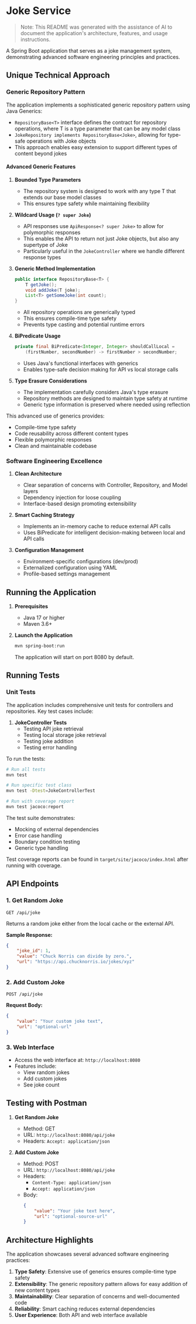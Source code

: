 # Joke Service

> Note: This README was generated with the assistance of AI to document the application's architecture, features, and usage instructions.

A Spring Boot application that serves as a joke management system, demonstrating advanced software engineering principles and practices.

## Unique Technical Approach

### Generic Repository Pattern
The application implements a sophisticated generic repository pattern using Java Generics:
- `RepositoryBase<T>` interface defines the contract for repository operations, where T is a type parameter that can be any model class
- `JokeRepository implements RepositoryBase<Joke>`, allowing for type-safe operations with Joke objects
- This approach enables easy extension to support different types of content beyond jokes

#### Advanced Generic Features
1. **Bounded Type Parameters**
   - The repository system is designed to work with any type T that extends our base model classes
   - This ensures type safety while maintaining flexibility

2. **Wildcard Usage (`? super Joke`)**
   - API responses use `ApiResponse<? super Joke>` to allow for polymorphic responses
   - This enables the API to return not just Joke objects, but also any supertype of Joke
   - Particularly useful in the `JokeController` where we handle different response types

3. **Generic Method Implementation**
   ```java
   public interface RepositoryBase<T> {
       T getJoke();
       void addJoke(T joke);
       List<T> getSomeJoke(int count);
   }
   ```
   - All repository operations are generically typed
   - This ensures compile-time type safety
   - Prevents type casting and potential runtime errors

4. **BiPredicate Usage**
   ```java
   private final BiPredicate<Integer, Integer> shouldCallLocal =
       (firstNumber, secondNumber) -> firstNumber > secondNumber;
   ```
   - Uses Java's functional interfaces with generics
   - Enables type-safe decision making for API vs local storage calls

5. **Type Erasure Considerations**
   - The implementation carefully considers Java's type erasure
   - Repository methods are designed to maintain type safety at runtime
   - Generic type information is preserved where needed using reflection

This advanced use of generics provides:
- Compile-time type safety
- Code reusability across different content types
- Flexible polymorphic responses
- Clean and maintainable codebase

### Software Engineering Excellence
1. **Clean Architecture**
   - Clear separation of concerns with Controller, Repository, and Model layers
   - Dependency injection for loose coupling
   - Interface-based design promoting extensibility

2. **Smart Caching Strategy**
   - Implements an in-memory cache to reduce external API calls
   - Uses BiPredicate for intelligent decision-making between local and API calls

3. **Configuration Management**
   - Environment-specific configurations (dev/prod)
   - Externalized configuration using YAML
   - Profile-based settings management

## Running the Application

1. **Prerequisites**
   - Java 17 or higher
   - Maven 3.6+

2. **Launch the Application**
   ```bash
   mvn spring-boot:run
   ```
   The application will start on port 8080 by default.

## Running Tests

### Unit Tests
The application includes comprehensive unit tests for controllers and repositories. Key test cases include:

1. **JokeController Tests**
   - Testing API joke retrieval
   - Testing local storage joke retrieval
   - Testing joke addition
   - Testing error handling

To run the tests:

```bash
# Run all tests
mvn test

# Run specific test class
mvn test -Dtest=JokeControllerTest

# Run with coverage report
mvn test jacoco:report
```

The test suite demonstrates:
- Mocking of external dependencies
- Error case handling
- Boundary condition testing
- Generic type handling

Test coverage reports can be found in `target/site/jacoco/index.html` after running with coverage.

## API Endpoints

### 1. Get Random Joke
```
GET /api/joke
```
Returns a random joke either from the local cache or the external API.

**Sample Response:**
```json
{
    "joke_id": 1,
    "value": "Chuck Norris can divide by zero.",
    "url": "https://api.chucknorris.io/jokes/xyz"
}
```

### 2. Add Custom Joke
```
POST /api/joke
```
**Request Body:**
```json
{
    "value": "Your custom joke text",
    "url": "optional-url"
}
```

### 3. Web Interface
- Access the web interface at: `http://localhost:8080`
- Features include:
  - View random jokes
  - Add custom jokes
  - See joke count

## Testing with Postman

1. **Get Random Joke**
   - Method: GET
   - URL: `http://localhost:8080/api/joke`
   - Headers: `Accept: application/json`

2. **Add Custom Joke**
   - Method: POST
   - URL: `http://localhost:8080/api/joke`
   - Headers: 
     - `Content-Type: application/json`
     - `Accept: application/json`
   - Body:
     ```json
     {
         "value": "Your joke text here",
         "url": "optional-source-url"
     }
     ```

## Architecture Highlights

The application showcases several advanced software engineering practices:

1. **Type Safety**: Extensive use of generics ensures compile-time type safety
2. **Extensibility**: The generic repository pattern allows for easy addition of new content types
3. **Maintainability**: Clear separation of concerns and well-documented code
4. **Reliability**: Smart caching reduces external dependencies
5. **User Experience**: Both API and web interface available
